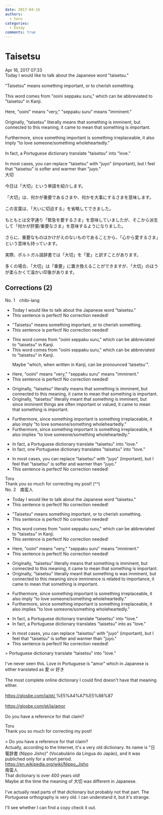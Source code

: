 ```yaml
---
date: 2017-04-16
authors:
  - toru
categories:
  - Essay
comments: true
---
```


# Taisetsu
<div class="date">Apr 16, 2017 07:33</div>
<div id="post"><div id="body_show_ori">
Today I would like to talk about the Japanese word "taisetsu."<br/><br/>"Taisetsu" means something important, or to cherish something.<br/><br/>This word comes from "ooini seppaku suru," which can be abbreviated to "taisetsu" in Kanji.<br/><br/>Here, "ooini" means "very," "seppaku suru" means "imminent."<br/><br/>Originally, "taisetsu" literally means that something is imminent, but connected to this meaning, it came to mean that something is important.<br/><br/>Furthermore, since something important is something irreplaceable, it also imply "to love someone/something wholeheartedly."<br/><br/>In fact, a Portuguese dictionary translate "taisetsu" into "love."<br/><br/>In most cases, you can replace "taisetsu" with "juyo" (important), but I feel that "taisetsu" is softer and warmer than "juyo."
</div></div>

<!-- more -->

<div id="post_ja"><div id="body_show_mo">
大切<br/><br/>今日は「大切」という単語を紹介します。<br/><br/>「大切」は、何かが重要であるさまや、何かを大事にするさまを意味します。<br/><br/>この言葉は、「大いに切迫する」を省略してできました。<br/><br/>もともとは文字通り「緊急を要するさま」を意味していましたが、そこから派生して「何かが肝要/重要なさま」を意味するようになりました。<br/><br/>さらに、重要なものはかけがえのないものであることから、「心から愛するさま」という意味も持っています。<br/><br/>実際、ポルトガル語辞書では「大切」を「愛」と訳すことがあります。<br/><br/>多くの場合、「大切」は「重要」に置き換えることができますが、「大切」のほうが柔らかくて温かい印象があります。
</div></div>

## Corrections (2)
<div id="block"><div class="first_name"> No. 1　<span class="just_name">chibi-lang</span></div><div id="block2">
<ul class="correction_field">
<li class="incorrect">Today I would like to talk about the Japanese word "taisetsu."</li>
<li class="corrected perfect">This sentence is perfect! No correction needed!</li>
</ul>
<ul class="correction_field">
<li class="incorrect">"Taisetsu" means something important, or to cherish something.</li>
<li class="corrected perfect">This sentence is perfect! No correction needed!</li>
</ul>
<ul class="correction_field">
<li class="incorrect">This word comes from "ooini seppaku suru," which can be abbreviated to "taisetsu" in Kanji.</li>
<li class="corrected correct">
This word comes from "ooini seppaku suru," which can be abbreviated to "taisetsu" in Kanji.
<p class="correction_comment">Maybe "which, when written in Kanji, can be pronounced 'taisetsu'".</p>
</li>
</ul>
<ul class="correction_field">
<li class="incorrect">Here, "ooini" means "very," "seppaku suru" means "imminent."</li>
<li class="corrected perfect">This sentence is perfect! No correction needed!</li>
</ul>
<ul class="correction_field">
<li class="incorrect">Originally, "taisetsu" literally means that something is imminent, but connected to this meaning, it came to mean that something is important.</li>
<li class="corrected correct">
Originally, "taisetsu" literally mean<span class="f_red">t</span> that something is imminent, but since imminent things are often important or valued, it came to mean that something is important.
</li>
</ul>
<ul class="correction_field">
<li class="incorrect">Furthermore, since something important is something irreplaceable, it also imply "to love someone/something wholeheartedly."</li>
<li class="corrected correct">
Furthermore, since something important is something irreplaceable, it also impl<span class="f_red">ies</span> "to love someone/something wholeheartedly."
</li>
</ul>
<ul class="correction_field">
<li class="incorrect">In fact, a Portuguese dictionary translate "taisetsu" into "love."</li>
<li class="corrected correct">
In fact, <span class="f_red">one</span> Portuguese dictionary translate<span class="f_red">s</span> "taisetsu" into "love."
</li>
</ul>
<ul class="correction_field">
<li class="incorrect">In most cases, you can replace "taisetsu" with "juyo" (important), but I feel that "taisetsu" is softer and warmer than "juyo."</li>
<li class="corrected perfect">This sentence is perfect! No correction needed!</li>
</ul>
</div><div class="name"><span class="just_name">Toru</span><br>
Thank you so much for correcting my post! (^^)
</div>
</div>
<div id="block"><div class="first_name"> No. 2　<span class="just_name">南蛮人</span></div><div id="block2">
<ul class="correction_field">
<li class="incorrect">Today I would like to talk about the Japanese word "taisetsu."</li>
<li class="corrected perfect">This sentence is perfect! No correction needed!</li>
</ul>
<ul class="correction_field">
<li class="incorrect">"Taisetsu" means something important, or to cherish something.</li>
<li class="corrected perfect">This sentence is perfect! No correction needed!</li>
</ul>
<ul class="correction_field">
<li class="incorrect">This word comes from "ooini seppaku suru," which can be abbreviated to "taisetsu" in Kanji.</li>
<li class="corrected perfect">This sentence is perfect! No correction needed!</li>
</ul>
<ul class="correction_field">
<li class="incorrect">Here, "ooini" means "very," "seppaku suru" means "imminent."</li>
<li class="corrected perfect">This sentence is perfect! No correction needed!</li>
</ul>
<ul class="correction_field">
<li class="incorrect">Originally, "taisetsu" literally means that something is imminent, but connected to this meaning, it came to mean that something is important.</li>
<li class="corrected correct">
Originally, "taisetsu" literally mean<span class="f_bold"><span class="f_blue">t</span></span> that something <span class="f_gray"><span class="sline">is</span></span> <span class="f_gray">was</span> imminent, but <span class="sline"><span class="f_gray">connected to this meaning</span></span> <span class="f_gray">since imminence is related to importance</span>, it came to mean that something is important.
</li>
</ul>
<ul class="correction_field">
<li class="incorrect">Furthermore, since something important is something irreplaceable, it also imply "to love someone/something wholeheartedly."</li>
<li class="corrected correct">
Furthermore, since something important is something irreplaceable, it also impl<span class="f_bold"><span class="f_blue">ies</span></span> "to love someone/something wholeheartedly."
</li>
</ul>
<ul class="correction_field">
<li class="incorrect">In fact, a Portuguese dictionary translate "taisetsu" into "love."</li>
<li class="corrected correct">
In fact, a Portuguese dictionary translate<span class="f_bold"><span class="f_blue">s</span></span> "taisetsu" <span class="f_gray"><span class="sline">into</span> as</span> "love."
</li>
</ul>
<ul class="correction_field">
<li class="incorrect">In most cases, you can replace "taisetsu" with "juyo" (important), but I feel that "taisetsu" is softer and warmer than "juyo."</li>
<li class="corrected perfect">This sentence is perfect! No correction needed!</li>
</ul>
<p class="comment_small">
 &gt; Portuguese dictionary translate "taisetsu" into "love."
 <br/>
 <br/>
 I've never seen this. Love in Portuguese is "amor" which in Japanese is either translated as 愛 or 好き
 <br/>
 <br/>
 The most complete online dictionary I could find doesn't have that meaning either.
 <br/>
 <br/>
 <a href="https://glosbe.com/ja/pt/" target="_blank">
  https://glosbe.com/ja/pt/
 </a>
 %E5%A4%A7%E5%88%87
 <br/>
 <br/>
 <a href="https://glosbe.com/pt/ja/amor" target="_blank">
  https://glosbe.com/pt/ja/amor
 </a>
 <br/>
 <br/>
 Do you have a reference for that claim?
</p>

</div><div class="name"><span class="just_name">Toru</span><br>
Thank you so much for correcting my post!<br/><br/>&gt; Do you have a reference for that claim?<br/>Actually, according to the Internet, it's a very old dictionary. Its name is "日葡辞書 (Nippo Jisho)" (Vocabulário da Língua do Japão), and it was publiched only for a short period.<br/><a href="https://en.wikipedia.org/wiki/Nippo_Jisho" target="_blank">https://en.wikipedia.org/wiki/Nippo_Jisho</a>
</div>
<div class="name"><span class="just_name">南蛮人</span><br>
That dictionary is over 400 years old!<br/>Maybe at the time the meaning of 大切 was different in Japanese.<br/><br/>I've actually read parts of that dictionary but probably not that part. The Portuguese orthography is very old. I can understand it, but it's strange.<br/><br/>I'll see whether I can find a copy check it out.<br/><br/>
</div>
</div>

